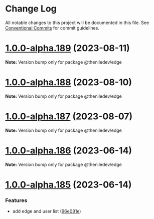 # Change Log

All notable changes to this project will be documented in this file.
See [Conventional Commits](https://conventionalcommits.org) for commit guidelines.

# [1.0.0-alpha.189](https://github.com/TheNileDev/nile-js/compare/v1.0.0-alpha.188...v1.0.0-alpha.189) (2023-08-11)

**Note:** Version bump only for package @theniledev/edge

# [1.0.0-alpha.188](https://github.com/TheNileDev/nile-js/compare/v1.0.0-alpha.187...v1.0.0-alpha.188) (2023-08-10)

**Note:** Version bump only for package @theniledev/edge

# [1.0.0-alpha.187](https://github.com/TheNileDev/nile-js/compare/v1.0.0-alpha.186...v1.0.0-alpha.187) (2023-08-07)

**Note:** Version bump only for package @theniledev/edge

# [1.0.0-alpha.186](https://github.com/TheNileDev/nile-js/compare/v1.0.0-alpha.185...v1.0.0-alpha.186) (2023-06-14)

**Note:** Version bump only for package @theniledev/edge

# [1.0.0-alpha.185](https://github.com/TheNileDev/nile-js/compare/v1.0.0-alpha.184...v1.0.0-alpha.185) (2023-06-14)

### Features

- add edge and user list ([96e081e](https://github.com/TheNileDev/nile-js/commit/96e081ea6ad4a1f2b3e2d735db8a23f912f8f8ca))
